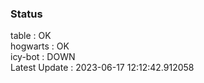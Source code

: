### Status


table : OK  
hogwarts : OK  
icy-bot : DOWN  
Latest Update : 2023-06-17 12:12:42.912058
